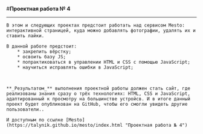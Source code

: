 ﻿#**Проектная работа № 4**
__________________________

	В этом и следующих проектах предстоит работать над сервисом Mesto: интерактивной страницей, куда можно добавлять фотографии, удалять их и ставить лайки.

	В данной работе предстоит:
		* закрепить вёрстку;
		* освоить базу JS;
		* попрактиковаться в управлении HTML и CSS с помощью JavaScript;
		* научиться исправлять ошибки в JavaScript;



	**_Результатом_** выполнения проектной работы должен стать сайт, где реализованы знания сразу о трёх технологиях: HTML, CSS и JavaScript, адаптированный к просмотру на большинстве устройсв. И в итоге данный проект будет опубликован на GitHub, чтобы его смогли увидеть другие пользователи.. 

	И доступным по ссылке [Mesto](https://talynik.github.io/mesto/index.html "Проектная работа № 4")
